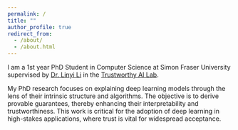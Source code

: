 ```yaml
---
permalink: /
title: ""
author_profile: true
redirect_from: 
  - /about/
  - /about.html
---
```


I am a 1st year PhD Student in Computer Science at Simon Fraser University supervised by [Dr. Linyi Li](https://cs.sfu.ca/~linyi/) in the [Trustworthy AI Lab](https://sfu-tai.github.io/).

My PhD research focuses on explaining deep learning models through the lens of their intrinsic structure and algorithms. The objective is to derive provable guarantees, thereby enhancing their interpretability and trustworthiness. This work is critical for the adoption of deep learning in high-stakes applications, where trust is vital for widespread acceptance.
